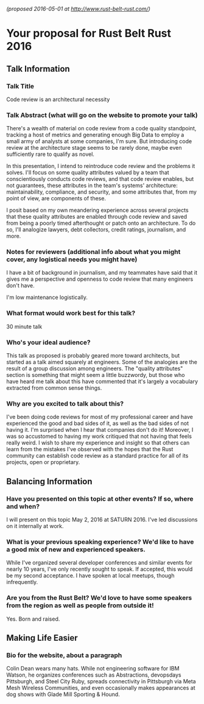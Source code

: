 _(proposed 2016-05-01 at http://www.rust-belt-rust.com/)_

# Your proposal for Rust Belt Rust 2016

## Talk Information

### Talk Title

Code review is an architectural necessity

### Talk Abstract (what will go on the website to promote your talk)

There's a wealth of material on code review from a code quality standpoint, tracking a host of metrics and generating enough Big Data to employ a small army of analysts at some companies, I'm sure. But introducing code review at the architecture stage seems to be rarely done, maybe even sufficiently rare to qualify as novel.

In this presentation, I intend to reintroduce code review and the problems it solves. I'll focus on some quality attributes valued by a team that conscientiously conducts code reviews, and that code review enables, but not guarantees, these attributes in the team's systems' architecture: maintainability, compliance, and security, and some attributes that, from my point of view, are components of these.

I posit based on my own meandering experience across several projects that these quality attributes are enabled through code review and saved from being a poorly timed afterthought or patch onto an architecture. To do so, I'll analogize lawyers, debt collectors, credit ratings, journalism, and more.

### Notes for reviewers (additional info about what you might cover, any logistical needs you might have)

I have a bit of background in journalism, and my teammates have said that it gives me a perspective and openness to code review that many engineers don't have.

I'm low maintenance logistically.

### What format would work best for this talk?

30 minute talk

### Who's your ideal audience?

This talk as proposed is probably geared more toward architects, but started as a talk aimed squarely at engineers. Some of the analogies are the result of a group discussion among engineers. The "quality attributes" section is something that might seem a little buzzwordy, but those who have heard me talk about this have commented that it's largely a vocabulary extracted from common sense things.

### Why are you excited to talk about this?

I've been doing code reviews for most of my professional career and have experienced the good and bad sides of it, as well as the bad sides of not having it. I'm surprised when I hear that companies don't do it! Moreover, I was so accustomed to having my work critiqued that not having that feels really weird. I wish to share my experience and insight so that others can learn from the mistakes I've observed with the hopes that the Rust community can establish code review as a standard practice for all of its projects, open or proprietary.

## Balancing Information

### Have you presented on this topic at other events? If so, where and when?

I will present on this topic May 2, 2016 at SATURN 2016. I've led discussions on it internally at work.

### What is your previous speaking experience? We'd like to have a good mix of new and experienced speakers.

While I've organized several developer conferences and similar events for nearly 10 years, I've only recently sought to speak. If accepted, this would be my second acceptance. I have spoken at local meetups, though infrequently.

### Are you from the Rust Belt? We'd love to have some speakers from the region as well as people from outside it!

Yes. Born and raised.

## Making Life Easier

### Bio for the website, about a paragraph

Colin Dean wears many hats. While not engineering software for IBM Watson, he organizes conferences such as Abstractions, devopsdays Pittsburgh, and Steel City Ruby, spreads connectivity in Pittsburgh via Meta Mesh Wireless Communities, and even occasionally makes appearances at dog shows with Glade Mill Sporting & Hound.
